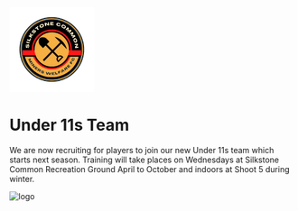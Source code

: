 <img src="silkstone common fc logo.png" 
     alt="logo"
     width="150" 
     height="150" />
     
# Under 11s Team

We are now recruiting for players to join our new Under 11s team which starts next season. Training will take places on Wednesdays at Silkstone Common Recreation Ground April to October and indoors at Shoot 5 during winter.

<img src="poster.png" 
     alt="logo"
     width="150" 
     height="150" />
